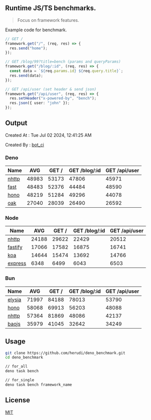 ## Runtime JS/TS benchmarks.

> Focus on framework features.

Example code for benchmark.
```ts
// GET /
framework.get("/", (req, res) => {
  res.send("home");
});

// GET /blog/99?title=bench (params and queryParams)
framework.get("/blog/:id", (req, res) => {
  const data = `${req.params.id} ${req.query.title}`;
  res.send(data);
});

// GET /api/user (set header & send json)
framework.get("/api/user", (req, res) => {
  res.setHeader("x-powered-by", "bench");
  res.json({ user: "john" });
});
```

## Output
Created At : Tue Jul 02 2024, 12:41:25 AM

Created By : [bot_ci](https://github.com/herudi/deno_benchmarks/commits?author=github-actions%5Bbot%5D)


### Deno
|Name|AVG|GET /|GET /blog/:id|GET /api/user|
|----|----|----|----|----|
|[nhttp](https://github.com/nhttp/nhttp)|48983|53173|47806|45971|
|[fast](https://github.com/danteissaias/fast)|48483|52376|44484|48590|
|[hono](https://github.com/honojs/hono)|48219|51284|49296|44078|
|[oak](https://github.com/oakserver/oak)|27040|28039|26490|26592|
  


### Node
|Name|AVG|GET /|GET /blog/:id|GET /api/user|
|----|----|----|----|----|
|[nhttp](https://github.com/nhttp/nhttp)|24188|29622|22429|20512|
|[fastify](https://github.com/fastify/fastify)|17066|17582|16875|16741|
|[koa](https://github.com/koajs/koa)|14644|15474|13692|14766|
|[express](https://github.com/expressjs/express)|6348|6499|6043|6503|
  


### Bun
|Name|AVG|GET /|GET /blog/:id|GET /api/user|
|----|----|----|----|----|
|[elysia](https://github.com/elysiajs/elysia)|71997|84188|78013|53790|
|[hono](https://github.com/honojs/hono)|58068|69913|56203|48088|
|[nhttp](https://github.com/nhttp/nhttp)|57364|81869|48086|42137|
|[baojs](https://github.com/mattreid1/baojs)|35979|41045|32642|34249|
  



## Usage

```bash
git clone https://github.com/herudi/deno_benchmark.git
cd deno_benchmark

// for_all
deno task bench

// for_single
deno task bench framework_name
```

## License

[MIT](LICENSE)

